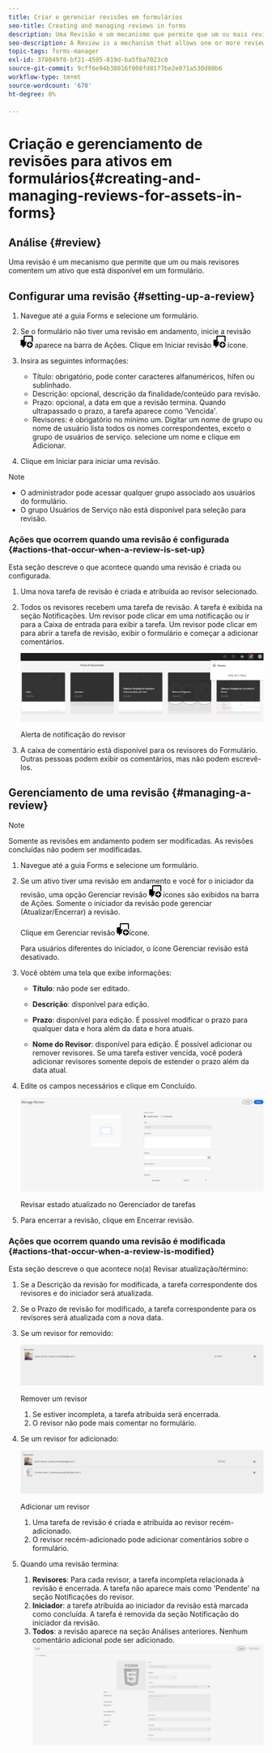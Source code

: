 ```yaml
---
title: Criar e gerenciar revisões em formulários
seo-title: Creating and managing reviews in forms
description: Uma Revisão é um mecanismo que permite que um ou mais revisores comentem sobre um ativo que está disponível em um formulário.
seo-description: A Review is a mechanism that allows one or more reviewers to comment on an asset that is available in a form.
topic-tags: forms-manager
exl-id: 378049f8-bf21-4595-819d-ba5fba7023c0
source-git-commit: 9cff6e94b38016f008fd8177be2e071a530d80b6
workflow-type: tm+mt
source-wordcount: '670'
ht-degree: 0%

---
```


# Criação e gerenciamento de revisões para ativos em formulários{#creating-and-managing-reviews-for-assets-in-forms}

## Análise {#review}

Uma revisão é um mecanismo que permite que um ou mais revisores comentem um ativo que está disponível em um formulário.

## Configurar uma revisão {#setting-up-a-review}

1. Navegue até a guia Forms e selecione um formulário.
1. Se o formulário não tiver uma revisão em andamento, inicie a revisão ![aem6forms_review_chat_comment](assets/aem6forms_review_chat_comment.png) aparece na barra de Ações. Clique em Iniciar revisão ![aem6forms_review_chat_comment](assets/aem6forms_review_chat_comment.png) ícone.
1. Insira as seguintes informações:

   * Título: obrigatório, pode conter caracteres alfanuméricos, hífen ou sublinhado.
   * Descrição: opcional, descrição da finalidade/conteúdo para revisão.
   * Prazo: opcional, a data em que a revisão termina. Quando ultrapassado o prazo, a tarefa aparece como &#39;Vencida&#39;.
   * Revisores: é obrigatório no mínimo um. Digitar um nome de grupo ou nome de usuário lista todos os nomes correspondentes, exceto o grupo de usuários de serviço. selecione um nome e clique em Adicionar.

1. Clique em Iniciar para iniciar uma revisão.

>[!NOTE]
>
>* O administrador pode acessar qualquer grupo associado aos usuários do formulário.
>* O grupo Usuários de Serviço não está disponível para seleção para revisão.


### Ações que ocorrem quando uma revisão é configurada {#actions-that-occur-when-a-review-is-set-up}

Esta seção descreve o que acontece quando uma revisão é criada ou configurada.

1. Uma nova tarefa de revisão é criada e atribuída ao revisor selecionado.
1. Todos os revisores recebem uma tarefa de revisão. A tarefa é exibida na seção Notificações. Um revisor pode clicar em uma notificação ou ir para a Caixa de entrada para exibir a tarefa. Um revisor pode clicar em para abrir a tarefa de revisão, exibir o formulário e começar a adicionar comentários.

   ![Alerta de notificação do revisor](assets/review-notification-img.png)

   Alerta de notificação do revisor

1. A caixa de comentário está disponível para os revisores do Formulário. Outras pessoas podem exibir os comentários, mas não podem escrevê-los.

## Gerenciamento de uma revisão {#managing-a-review}

>[!NOTE]
>
>Somente as revisões em andamento podem ser modificadas. As revisões concluídas não podem ser modificadas.

1. Navegue até a guia Forms e selecione um formulário.

1. Se um ativo tiver uma revisão em andamento e você for o iniciador da revisão, uma opção Gerenciar revisão ![aem6forms_review_chat_comment](assets/aem6forms_review_chat_comment.png) ícones são exibidos na barra de Ações. Somente o iniciador da revisão pode gerenciar (Atualizar/Encerrar) a revisão.

   Clique em Gerenciar revisão ![aem6forms_review_chat_comment](assets/aem6forms_review_chat_comment.png)ícone.

   Para usuários diferentes do iniciador, o ícone Gerenciar revisão está desativado.

1. Você obtém uma tela que exibe informações:

   * **Título**: não pode ser editado.

   * **Descrição**: disponível para edição.

   * **Prazo**: disponível para edição. É possível modificar o prazo para qualquer data e hora além da data e hora atuais.

   * **Nome do Revisor**: disponível para edição. É possível adicionar ou remover revisores. Se uma tarefa estiver vencida, você poderá adicionar revisores somente depois de estender o prazo além da data atual.

1. Edite os campos necessários e clique em Concluído.

   ![Revisar estado atualizado no Gerenciador de tarefas](assets/manage-review-img.png)

   Revisar estado atualizado no Gerenciador de tarefas

1. Para encerrar a revisão, clique em Encerrar revisão.

### Ações que ocorrem quando uma revisão é modificada {#actions-that-occur-when-a-review-is-modified}

Esta seção descreve o que acontece no(a) Revisar atualização/término:

1. Se a Descrição da revisão for modificada, a tarefa correspondente dos revisores e do iniciador será atualizada.
1. Se o Prazo de revisão for modificado, a tarefa correspondente para os revisores será atualizada com a nova data.

1. Se um revisor for removido:

   ![Remover um revisor](assets/removeduser.png)

   Remover um revisor

   1. Se estiver incompleta, a tarefa atribuída será encerrada.
   1. O revisor não pode mais comentar no formulário.

1. Se um revisor for adicionado:

   ![Adicionar um revisor](assets/addedreviewer.png)

   Adicionar um revisor

   1. Uma tarefa de revisão é criada e atribuída ao revisor recém-adicionado.
   1. O revisor recém-adicionado pode adicionar comentários sobre o formulário.

1. Quando uma revisão termina:

   1. **Revisores**: Para cada revisor, a tarefa incompleta relacionada à revisão é encerrada. A tarefa não aparece mais como &#39;Pendente&#39; na seção Notificações do revisor.
   1. **Iniciador**: a tarefa atribuída ao iniciador da revisão está marcada como concluída. A tarefa é removida da seção Notificação do iniciador da revisão.
   1. **Todos**: a revisão aparece na seção Análises anteriores. Nenhum comentário adicional pode ser adicionado.
      ![revisão concluída](assets/review-complete-imgg.png)
